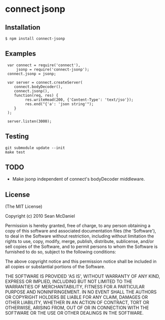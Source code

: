 # connect jsonp

## Installation

    $ npm install connect-jsonp

## Examples


     var connect = require('connect'),
         jsonp = require('connect-jsonp');
     connect.jsonp = jsonp;

     var server = connect.createServer(
	    connect.bodyDecoder(),
	    connect.jsonp(),
        function(req, res) {
             res.writeHead(200, {'Content-Type': 'text/jso'});
             res.end("{'a': 'json string'");
        }
     );

     server.listen(3000);


## Testing

    git submodule update --init
    make test

## TODO

 - Make jsonp independent of connect's bodyDecoder middleware.

## License 

(The MIT License)

Copyright (c) 2010 Sean McDaniel

Permission is hereby granted, free of charge, to any person obtaining
a copy of this software and associated documentation files (the
'Software'), to deal in the Software without restriction, including
without limitation the rights to use, copy, modify, merge, publish,
distribute, sublicense, and/or sell copies of the Software, and to
permit persons to whom the Software is furnished to do so, subject to
the following conditions:

The above copyright notice and this permission notice shall be
included in all copies or substantial portions of the Software.

THE SOFTWARE IS PROVIDED 'AS IS', WITHOUT WARRANTY OF ANY KIND,
EXPRESS OR IMPLIED, INCLUDING BUT NOT LIMITED TO THE WARRANTIES OF
MERCHANTABILITY, FITNESS FOR A PARTICULAR PURPOSE AND NONINFRINGEMENT.
IN NO EVENT SHALL THE AUTHORS OR COPYRIGHT HOLDERS BE LIABLE FOR ANY
CLAIM, DAMAGES OR OTHER LIABILITY, WHETHER IN AN ACTION OF CONTRACT,
TORT OR OTHERWISE, ARISING FROM, OUT OF OR IN CONNECTION WITH THE
SOFTWARE OR THE USE OR OTHER DEALINGS IN THE SOFTWARE.